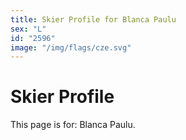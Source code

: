 ```yaml
---
title: Skier Profile for Blanca Paulu
sex: "L"
id: "2596"
image: "/img/flags/cze.svg" 
---
```


# Skier Profile

This page is for: Blanca Paulu.
    